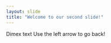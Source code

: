 ```yaml
---
layout: slide
title: "Welcome to our second slide!"
---
```

Dimex text
Use the left arrow to go back!
